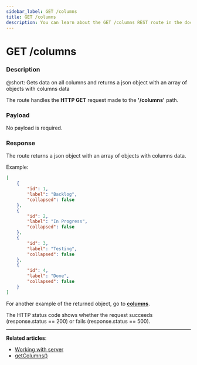 ```yaml
---
sidebar_label: GET /columns
title: GET /columns
description: You can learn about the GET /columns REST route in the documentation of the DHTMLX JavaScript Kanban library. Browse developer guides and API reference, try out code examples and live demos, and download a free 30-day evaluation version of DHTMLX Kanban.
---
```


# GET /columns

### Description

@short: Gets data on all columns and returns a json object with an array of objects with columns data

The route handles the **HTTP GET** request made to the **'/columns'** path.

### Payload

No payload is required.

### Response

The route returns a json object with an array of objects with columns data.

Example:

~~~json
[
    {
        "id": 1,
        "label": "Backlog",
        "collapsed": false
    },
    {
        "id": 2,
        "label": "In Progress",
        "collapsed": false
    },
    {
        "id": 3,
        "label": "Testing",
        "collapsed": false
    },
    {
        "id": 4,
        "label": "Done",
        "collapsed": false
    }
]
~~~

For another example of the returned object, go to [**columns**](api/config/js_kanban_columns_config.md).

The HTTP status code shows whether the request succeeds (response.status == 200) or fails (response.status == 500).

---

**Related articles**:
- [Working with server](guides/working_with_server.md)
- [getColumns()](api/provider/rest_methods/js_kanban_getcolumns_method.md)
